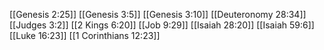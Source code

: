 [[Genesis 2:25]]
[[Genesis 3:5]]
[[Genesis 3:10]]
[[Deuteronomy 28:34]]
[[Judges 3:2]]
[[2 Kings 6:20]]
[[Job 9:29]]
[[Isaiah 28:20]]
[[Isaiah 59:6]]
[[Luke 16:23]]
[[1 Corinthians 12:23]]
